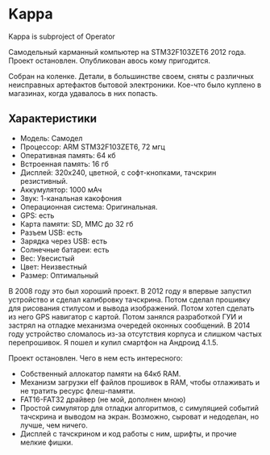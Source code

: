 # Kappa
Kappa is subproject of Operator

Самодельный карманный компьютер на STM32F103ZET6 2012 года.
Проект остановлен. Опубликован авось кому пригодится.

Собран на коленке. Детали, в большинстве своем, сняты с различных неисправных артефактов бытовой электроники. Кое-что было куплено в магазинах, когда удавалось в них попасть.

## Характеристики
 * Модель: Самодел
 * Процессор: ARM STM32F103ZET6, 72 мгц
 * Оперативная память: 64 кб
 * Встроенная память: 16 гб
 * Дисплей: 320x240, цветной, с софт-кнопками, тачскрин резистивный.
 * Аккумулятор: 1000 мАч
 * Звук: 1-канальная какофония 
 * Операционная система: Оригинальная. 
 * GPS: есть
 * Карта памяти: SD, MMC до 32 гб
 * Разъем USB: есть
 * Зарядка через USB: есть
 * Солнечные батареи: есть
 * Вес: Увесистый
 * Цвет: Неизвестный
 * Размер: Оптимальный

 В 2008 году это был хороший проект. В 2012 году я впервые запустил устройство и сделал калибровку тачскрина.
 Потом сделал прошивку для рисования стилусом и вывода изображений.
 Потом хотел сделать из него GPS навигатор с картой.
 Потом занялся разработкой ГУИ и застрял на отладке механизма очередей оконных сообщений.
 В 2014 году устройство сломалось из-за отсутствия корпуса и слишком частых перепрошивок.
 Я пошел и купил смартфон на Андроид 4.1.5.
 
 Проект остановлен. Чего в нем есть интересного:
  * Собственный аллокатор памяти на 64кб RAM.
  * Механизм загрузки elf файлов прошивок в RAM, чтобы отлаживать и не тратить ресурс флеш-памяти.
  * FAT16-FAT32 драйвер (не мой, дополнен мною)
  * Простой симулятор для отладки алгоритмов, с симуляцией событий тачскрина и выводом на экран. Возможно, сыроват и недоделан, но лучше, чем ничего.
  * Дисплей с тачскрином и код работы с ним, шрифты, и прочие мелкие фишки.
  
 